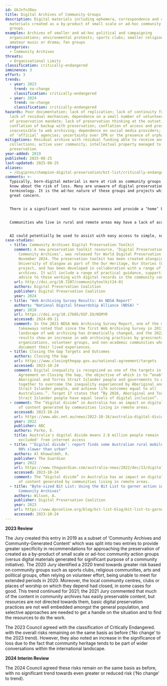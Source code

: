 ```yaml
---
id: GkJnfnJ8eu
title: Digital Archives of Community Groups
description: Digital materials including ephemera, correspondence and campaign
  materials created as a by-product of small scale or ad-hoc community action
  groups.
examples: Archives of smaller and ad-hoc political and campaigning
  organizations; environmental protests; sports clubs; smaller religious groups;
  amateur music or drama; fan groups
categories:
  - Community Archives
threats:
  - Organisational Limits
classification: critically-endangered
imminence: 3
effort: 3
trends:
  - year: 2023
    trend: no-change
    classification: critically-endangered
  - year: 2024
    trend: no-change
    classification: critically-endangered
hazards: Poor documentation; lack of replication; lack of continuity funding;
  lack of residual mechanism; dependence on a small number of volunteers, lack
  of preservation mandate; lack of preservation thinking at the outset;
  conflation of backup with preservation; conflation of access and preservation;
  inaccessible to web archiving; dependence on social media providers; distrust
  of ‘official’ agencies; uncertainty over IPR or the presence of orphaned works
mitigations: Residual archive with residual funding able to receive and support
  collections; active user community; intellectual property managed to enable
  preservation
year-added: 2019
published: 2025-08-25
last-updated: 2025-08-25
aliases:
  - /digipres/champion-digital-preservation/bit-list/critically-endangered/bitlist-community-groups
comments: >-
  Typically, born-digital material is more at risk as community groups may not
  know about the risk of loss. Many are unaware of digital preservation
  terminology. It is the ad-hoc nature of these groups and projects which is of
  great concern.


  There is a significant need to raise awareness and provide a ‘home’ but also to do so with sufficient sensitivity so as to ensure community groups remain in control of their own material.


  Communities who live in rural and remote areas may have a lack of access to services such as broadband connectivity, which is a well-reported issue and is often referred to as the ‘digital divide’. Inadequate internet connectivity would diminish the capacity for these communities to access digital preservation solutions, such as cloud storage for digital assets. This is especially prevalent with personal photos and videos on mobile phones as possession of a mobile phone does not necessarily mean the user has adequate internet connectivity to be able to upload videos to web-based platforms.


  AI could potentially be used to assist with easy access to simple, succinct explanations and principles of digital preservation and archiving solutions which would give these communities a wider understanding of the work being done and empower them to be able to do minimum digital preservation themselves.
case-studies:
  - title: Community Archives Digital Preservation Toolkit
    comment: A new preservation toolkit resource, ‘Digital Preservation for
      Community Archives’, was released for World Digital Preservation Day on 7
      November 2024. The preservation toolkit has been created alongside the
      University of Glasgow as part of the Our Heritage, Our Stories (OHOS)
      project, and has been developed in collaboration with a range of community
      archives. It will include a range of practical guidance, support, and
      advice to those working with digital records in the community context.
    url: http://doi.org/10.7207/communitytoolkit24-01
    authors: Digital Preservation Coalition
    publisher: Digital Preservation Coalition
    year: 2024
  - title: "Web Archiving Survey Results: An NDSA Report"
    authors: "National Digital Stewardship Alliance (NDSA) "
    year: 2019
    url: https://doi.org/10.17605/OSF.IO/N5MYR
    accessed: 2024-09-11
    comment: In the 2023 NDSA Web Archiving Survey Report, one of the major
      takeaways noted that since the first Web Archiving Survey in 2011, the
      landscape of web archiving has dramatically changed, and the 2022 survey
      results show an increase in web archiving practices by grassroots
      organizations, volunteer groups, and non-academic communities who seek to
      document their lived experiences.
  - title: Closing the Gap Targets and Outcomes
    authors: Closing the Gap
    url: https://www.closingthegap.gov.au/national-agreement/targets
    accessed: 2023-10-24
    comment: Digital inequality is recognized as one of the targets in the National
      Agreement on Closing the Gap, the objective of which is to “enable
      Aboriginal and Torres Strait Islander people and governments to work
      together to overcome the inequality experienced by Aboriginal and Torres
      Strait Islander people, and achieve life outcomes equal to all
      Australians.”. Target 17 states that “By 2026, Aboriginal and Torres
      Strait Islander people have equal levels of digital inclusion”.
  - comment: The “digital divide” in Australia has an impact on digital preservation
      of content generated by communities living in remote areas.
    accessed: 2023-10-24
    url: https://www.abc.net.au/news/2022-10-16/australia-digital-divide-millions-cannot-access-internet/101498042
    year: 2022
    publisher: ABC
    authors: Parke, E.
    title: Australia's digital divide means 2.8 million people remain 'highly
      excluded' from internet access
  - title: "‘Digital divide’: report finds some Australian rural mobile data speeds
      90% slower than urban"
    authors: Al Khawaldeh, K.
    publisher: The Guardian
    year: 2022
    url: https://www.theguardian.com/australia-news/2022/dec/13/digital-divide-report-finds-some-australian-rural-mobile-data-speeds-90-slower-than-urban
    accessed: 2023-10-24
    comment: The “digital divide” in Australia has an impact on digital preservation
      of content generated by communities living in remote areas.
  - title: "Byte-sized Bit List: Using the Bit List to garner action in support of
      Community Archives"
    authors: Wilson, A.
    publisher: Digital Preservation Coalition
    year: 2023
    url: https://www.dpconline.org/blog/bit-list-blog/bit-list-to-garner-action
    accessed: 2023-10-24
---
```

**2023 Review**

The Jury created this entry in 2019 as a subset of ‘Community Archives and Community-Generated Content’ which was split into two entries to provide greater specificity in recommendations for approaching the preservation of created as a by-product of small scale or ad-hoc community action groups (versus digital materials generated for significant purpose of a community initiative). The 2020 Jury identified a 2020 trend towards greater risk based on community groups such as sports clubs, religious communities, arts and political groups, often relying on volunteer effort, being unable to meet for extended periods in 2020. Moreover, the local community centres, clubs or places of worship on which they depend had closed, in some cases for good. This trend continued for 2021; the 2021 Jury commented that much of the content in community archives has easily preservable content, but resources are not directed towards them, basic digital preservation practices are not well embedded amongst the general population, and selective approaches are needed to get a handle on the situation and to find the resources to do the work.

The 2023 Council agreed with the classification of Critically Endangered. with the overall risks remaining on the same basis as before (‘No change’ to the 2023 trend). However, they also noted an increase in the significance of loss due to the fact that community heritage tends to be part of wider conversations within the international landscape.

**2024 Interim Review**

The 2024 Council agreed these risks remain on the same basis as before, with no significant trend towards even greater or reduced risk (‘No change’ to trend).
